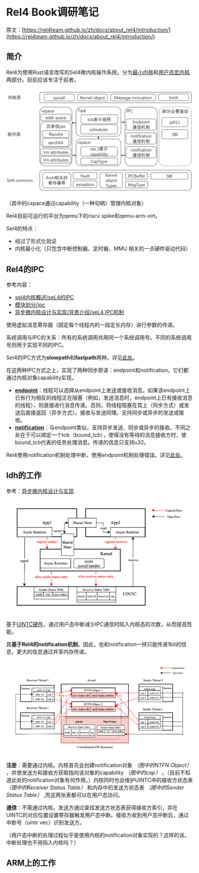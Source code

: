 # Rel4 Book调研笔记

原文：[https://rel4team.github.io/zh/docs/about_rel4/introduction/](https://rel4team.github.io/zh/docs/about_rel4/introduction/)

## 简介

Rel4为使用Rust语言改写的Sel4微内核操作系统。分为[最小内核](https://github.com/reL4team2/rel4-integral)和[用户态宏内核](https://github.com/reL4team2/rel4-linux-kit)两部分。目前应该专注于前者。

![](./arch.png)

（其中的cspace通过capability（一种句柄）管理内核对象）

Rel4目前可运行的平台为qemu下的riscv spike和qemu-arm-virt。

Sel4的特点：

- 经过了形式化验证
- 内核最小化（只包含中断控制器、定时器、MMU 相关的一点硬件驱动代码）

## Rel4的IPC

参考内容：

- [sel4内核概述/seL4的IPC](https://rel4team.github.io/zh/docs/reL4kernel/Summarize/summarize/#34-sel4%e7%9a%84ipc)
- [模块划分/ipc](https://rel4team.github.io/zh/docs/architecture/architecture/#ipc)
- [异步微内核设计与实现/背景介绍/seL4 IPC机制](https://rel4team.github.io/zh/docs/async/Background/seL4-IPC%E6%9C%BA%E5%88%B6/)

使用虚拟消息寄存器（固定每个线程内的一段定长内存）进行参数的传递。

系统调用与IPC的关系：所有的系统调用共用同一个系统调用号。不同的系统调用号则用于实现不同的IPC。

Sel4的IPC方式为**slowpath**和**fastpath**两种。详见[此处](https://rel4team.github.io/zh/docs/async/Background/seL4-IPC%E6%9C%BA%E5%88%B6/#2-ipc-framework-in-sel4)。

在这两种IPC方式之上，实现了两种同步原语：endpoint和notification。它们都通过内核对象capability实现。

- [**endpoint**](https://rel4team.github.io/zh/docs/architecture/architecture/#endpoint)：线程可以选择从endpoint上发送或接收消息。如果该endpoint上已有行为相反的线程正在阻塞（例如，发送消息时，endpoint上已有接收消息的线程），则直接进行消息传递。否则，将线程阻塞在其上（同步方式）或发送后直接返回（异步方式）。接收与发送同理。支持同步或异步的发送或接收。
- [**notification**](https://rel4team.github.io/zh/docs/architecture/architecture/#notification)：与endpoint类似，支持异步发送、同步或异步的接收。不同之处在于可以绑定一个tcb（bound_tcb），使得没有等待的消息接收方时，使bound_tcb代表的任务处理消息。传递的信息只支持u32。

Rel4使用notification机制处理中断，使用endpoint机制处理错误。详见[此处](https://rel4team.github.io/zh/docs/async/Background/seL4-IPC%E6%9C%BA%E5%88%B6/#3-%e4%b8%ad%e6%96%ad--%e9%94%99%e8%af%af)。

## ldh的工作

参考：[异步微内核设计与实现](https://rel4team.github.io/zh/docs/async/)

![](./relf_framework.png)

基于[UINTC硬件](https://github.com/U-interrupt/uintr)，通过用户态中断减少IPC通信时陷入内核态的次数，从而提高性能。

其**基于Rel4的notification机制**。因此，也和notification一样只能传递1bit的信息，更大的信息通过共享内存传递。

![](./u_notification.png)

**注册**：需要通过内核。内核首先会创建notification对象 *（图中的NTFN Object）* ，并使发送方和接收方获取指向该对象的capability *（图中的cap）* 。（目前不知道此处的notification对象有何作用。）内核同时也会维护UINTC中的接收方状态表 *（图中的Receiver Status Table）* 和内存中的发送方状态表 *（图中的Sender Status Table）* ,而这两张表都可以在用户态访问。

**通信**：不需通过内核。发送方通过查找发送方状态表获得接收方索引，并在UINTC的对应位置设置寄存器触发用户态中断。接收方收到用户态中断后，通过中断号（uintr vec）识别发送方。

（用户态中断的处理过程似乎是使用内核的notification对象实现的？这样的话，中断处理也不用陷入内核吗？）

## ARM上的工作
